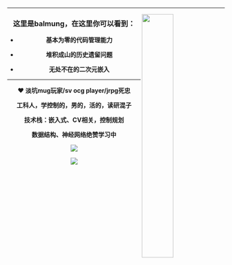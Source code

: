 
-----------------------------------------
 <img align='right' width="38%" src="https://i4.kurocore.com/i/sm/20110809160902/20939384-0.jpg" />

 
<div align='center'><h3>这里是balmung，在这里你可以看到：</h3></div>


* <p align="center"><b>基本为零的代码管理能力
* <p align="center">堆积成山的历史遗留问题
* <p align="center">无处不在的二次元嵌入
                  
----------------------------------------------------------
<p align="center"><b>❤️ 淡坑mug玩家/sv ocg player/jrpg死忠</p>

<p align="center">   工科人，学控制的，男的，活的，读研混子<b></p>

<p align="center">   技术栈：嵌入式、CV相关，控制规划<b></p>

<p align="center">  数据结构、神经网络绝赞学习中<b></p>
<p align="center"><img src="https://github-readme-stats.vercel.app/api/top-langs/?username=balmung08&layout=compact&locale=cn"></p>
<p align="center"><img src="https://github-readme-stats.vercel.app/api?username=balmung08&show_icons=true&locale=cn"></p>

